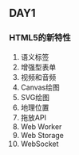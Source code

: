 ## DAY1
### HTML5的新特性
1. 语义标签
2. 增强型表单
3. 视频和音频
4. Canvas绘图
5. SVG绘图
6. 地理位置
7. 拖放API
8. Web Worker
9. Web Storage
10. WebSocket